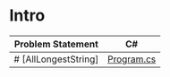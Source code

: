# Intro 
|Problem Statement|C#|
|---|---|
# [AllLongestString]|[Program.cs](https://github.com/suren-vanyan/CodeSignal/blob/master/Intro/AllLongestString/AllLongestString/Program.cs)






